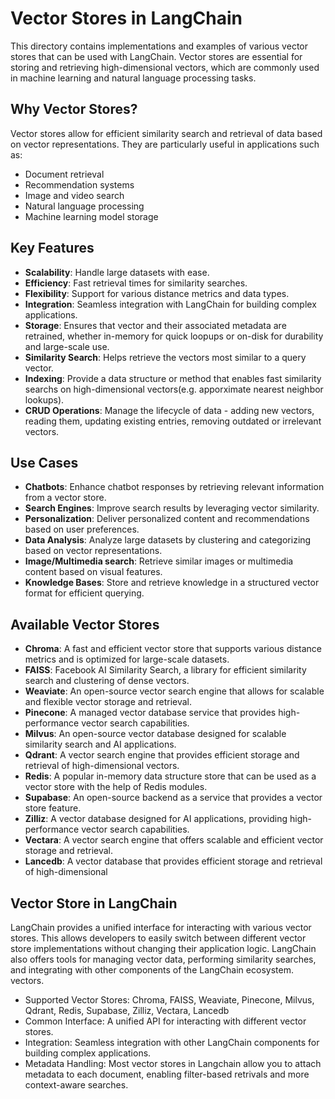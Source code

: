 # Vector Stores in LangChain
This directory contains implementations and examples of various vector stores that can be used with LangChain. Vector stores are essential for storing and retrieving high-dimensional vectors, which are commonly used in machine learning and natural language processing tasks.

## Why Vector Stores?
Vector stores allow for efficient similarity search and retrieval of data based on vector representations. They are particularly useful in applications such as:
- Document retrieval
- Recommendation systems
- Image and video search
- Natural language processing
- Machine learning model storage

## Key Features
- **Scalability**: Handle large datasets with ease.
- **Efficiency**: Fast retrieval times for similarity searches.
- **Flexibility**: Support for various distance metrics and data types.
- **Integration**: Seamless integration with LangChain for building complex applications.
- **Storage**: Ensures that vector and their associated metadata are retrained, whether in-memory for quick loopups or on-disk for durability and large-scale use.
- **Similarity Search**: Helps retrieve the vectors most similar to a query vector.
- **Indexing**: Provide a data structure or method that enables fast similarity searchs on high-dimensional vectors(e.g. apporximate nearest neighbor lookups).
- **CRUD Operations**: Manage the lifecycle of data - adding new vectors, reading them, updating existing entries, removing outdated or irrelevant vectors.

## Use Cases
- **Chatbots**: Enhance chatbot responses by retrieving relevant information from a vector store.
- **Search Engines**: Improve search results by leveraging vector similarity.
- **Personalization**: Deliver personalized content and recommendations based on user preferences.
- **Data Analysis**: Analyze large datasets by clustering and categorizing based on vector representations.
- **Image/Multimedia search**: Retrieve similar images or multimedia content based on visual features.
- **Knowledge Bases**: Store and retrieve knowledge in a structured vector format for efficient querying.

## Available Vector Stores
- **Chroma**: A fast and efficient vector store that supports various distance metrics and is optimized for large-scale datasets.
- **FAISS**: Facebook AI Similarity Search, a library for efficient similarity search and clustering of dense vectors.
- **Weaviate**: An open-source vector search engine that allows for scalable and flexible vector storage and retrieval.
- **Pinecone**: A managed vector database service that provides high-performance vector search capabilities.
- **Milvus**: An open-source vector database designed for scalable similarity search and AI applications.
- **Qdrant**: A vector search engine that provides efficient storage and retrieval of high-dimensional vectors.
- **Redis**: A popular in-memory data structure store that can be used as a vector store with the help of Redis modules.
- **Supabase**: An open-source backend as a service that provides a vector store feature.
- **Zilliz**: A vector database designed for AI applications, providing high-performance vector search capabilities.
- **Vectara**: A vector search engine that offers scalable and efficient vector storage and retrieval.
- **Lancedb**: A vector database that provides efficient storage and retrieval of high-dimensional



## Vector Store in LangChain
LangChain provides a unified interface for interacting with various vector stores. This allows developers to easily switch between different vector store implementations without changing their application logic. LangChain also offers tools for managing vector data, performing similarity searches, and integrating with other components of the LangChain ecosystem. vectors.

* Supported Vector Stores: Chroma, FAISS, Weaviate, Pinecone, Milvus, Qdrant, Redis, Supabase, Zilliz, Vectara, Lancedb 
* Common Interface: A unified API for interacting with different vector stores.
* Integration: Seamless integration with other LangChain components for building complex applications.
* Metadata Handling: Most vector stores in Langchain allow you to attach metadata to each document, enabling filter-based retrivals and more context-aware searches.